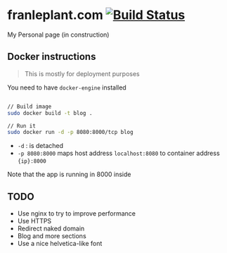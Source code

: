 # franleplant.com [![Build Status](https://travis-ci.org/franleplant/franleplant.com.svg?branch=master)](https://travis-ci.org/franleplant/franleplant.com)
My Personal page (in construction)


## Docker instructions 

> This is mostly for deployment purposes

You need to have `docker-engine` installed

```sh

// Build image
sudo docker build -t blog .

// Run it
sudo docker run -d -p 8080:8000/tcp blog
```

- `-d` : is detached
- `-p 8080:8000` maps host address `localhost:8080` to container address `{ip}:8000`

Note that the app is running in 8000 inside

## TODO
- Use nginx to try to improve performance
- Use HTTPS
- Redirect naked domain
- Blog and more sections
- Use a nice helvetica-like font
